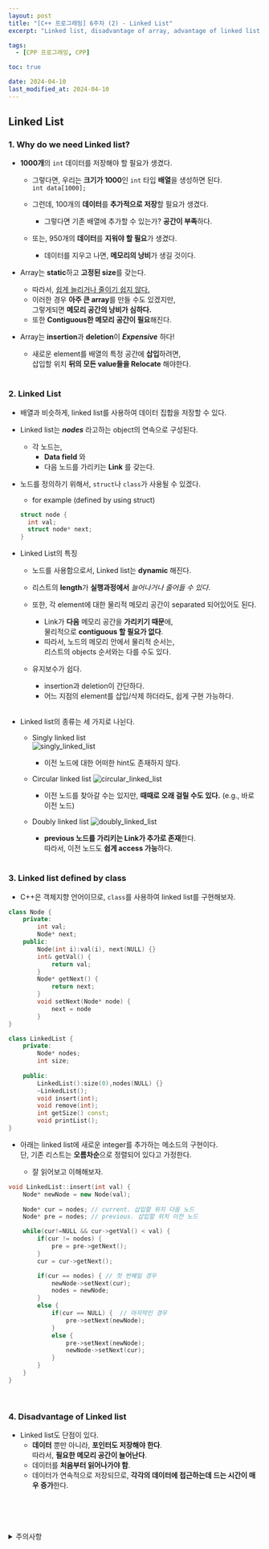 ```yaml
---
layout: post
title: "[C++ 프로그래밍] 6주차 (2) - Linked List"
excerpt: "Linked list, disadvantage of array, advantage of linked list, Linked list defined by struct/class, insertion method example, disadvantage of linked list"

tags:
  - [CPP 프로그래밍, CPP]

toc: true

date: 2024-04-10
last_modified_at: 2024-04-10
---
```

## Linked List
### 1. Why do we need Linked list?
- **1000개**의 `int` 데이터를 저장해야 할 필요가 생겼다.  

  - 그렇다면, 우리는 **크기가 1000**인 `int` 타입 **배열**을 생성하면 된다.  
  `int data[1000];`  

  - 그런데, 100개의 **데이터**를 **추가적으로 저장**할 필요가 생겼다.  
    - 그렇다면 기존 배열에 추가할 수 있는가? **공간이 부족**하다.  
  - 또는, 950개의 **데이터**를 **지워야 할 필요**가 생겼다.  
    - 데이터를 지우고 나면, **메모리의 낭비**가 생길 것이다.  

- Array는 **static**하고 **고정된 size**를 갖는다.  

  - 따라서, <u>쉽게 늘리거나 줄이기 쉽지 않다.</u>  
  - 이러한 경우 **아주 큰 array**를 만들 수도 있겠지만,  
  그렇게되면 **메모리 공간의 낭비가 심하다.**
  - 또한 **Contiguous한 메모리 공간이 필요**해진다.
  
- Array는 **insertion**과 **deletion**이 ***Expensive*** 하다!
  - 새로운 element를 배열의 특정 공간에 **삽입**하려면,  
  삽입할 위치 **뒤의 모든 value들을 Relocate** 해야한다.  

  <br>

### 2. Linked List
- 배열과 비슷하게, linked list를 사용하여 데이터 집합을 저장할 수 있다.  

- Linked list는 ***nodes*** 라고하는 object의 연속으로 구성된다.  

  - 각 노드는, 
    - **Data field** 와
    - 다음 노드를 가리키는 **Link** 를 갖는다.  

- 노드를 정의하기 위해서, `struct`나 `class`가 사용될 수 있겠다.  

  - for example (defined by using struct)

  ```c++
  struct node {
    int val;
    struct node* next;
  }
  ```

- Linked List의 특징
  - 노드를 사용함으로서, Linked list는 **dynamic** 해진다.

  - 리스트의 **length**가 **실행과정에서** *늘어나거나* *줄어들 수 있다*.  

  - 또한, 각 element에 대한 물리적 메모리 공간이 separated 되어있어도 된다.  
    - Link가 **다음** 메모리 공간을 **가리키기 때문**에,  
    물리적으로 **contiguous 할 필요가 없다**.  
    - 따라서, 노드의 메모리 안에서 물리적 순서는,  
    리스트의 objects 순서와는 다를 수도 있다.  

  - 유지보수가 쉽다.  
    - insertion과 deletion이 간단하다.  
    - 어느 지점의 element를 삽입/삭제 하더라도, 쉽게 구현 가능하다.  
    <br>

- Linked list의 종류는 세 가지로 나뉜다.  
  - Singly linked list  
  ![singly_linked_list][def]  
    - 이전 노드에 대한 어떠한 hint도 존재하지 않다.  

  - Circular linked list
  ![circular_linked_list][def2]
    - 이전 노드를 찾아갈 수는 있지만, **때때로 오래 걸릴 수도 있다.** (e.g., 바로 이전 노드)  

  - Doubly linked list
  ![doubly_linked_list][def3]  
    - **previous 노드를 가리키는 Link가 추가로 존재**한다.  
    따라서, 이전 노드도 **쉽게 access 가능**하다.  

    <br>

### 3. Linked list defined by class
- C++은 객체지향 언어이므로, `class`를 사용하여 linked list를 구현해보자.  

```c++
class Node {
    private:
        int val;
        Node* next;
    public:
        Node(int i):val(i), next(NULL) {}
        int& getVal() {
            return val;
        }
        Node* getNext() {
            return next;
        }
        void setNext(Node* node) {
            next = node
        }
}

class LinkedList {
    private:
        Node* nodes;
        int size;
    
    public:
        LinkedList():size(0),nodes(NULL) {}
        ~LinkedList();
        void insert(int);
        void remove(int);
        int getSize() const;
        void printList();
}
```

- 아래는 linked list에 새로운 integer를 추가하는 메소드의 구현이다.  
단, 기존 리스트는 **오름차순**으로 정렬되어 있다고 가정한다.  

  - 잘 읽어보고 이해해보자.  

```c++
void LinkedList::insert(int val) {
    Node* newNode = new Node(val);
    
    Node* cur = nodes; // current. 삽입할 위치 다음 노드
    Node* pre = nodes; // previous. 삽입할 위치 이전 노드

    while(cur!=NULL && cur->getVal() < val) {
        if(cur != nodes) {
            pre = pre->getNext();
        }
        cur = cur->getNext();

        if(cur == nodes) { // 첫 번째일 경우
            newNode->setNext(cur);
            nodes = newNode;
        } 
        else {
            if(cur == NULL) {  // 마지막인 경우
                pre->setNext(newNode);
            }
            else {
                pre->setNext(newNode);
                newNode->setNext(cur);
            }
        }
    }
}
```

<br>

### 4. Disadvantage of Linked list
- Linked list도 단점이 있다.
  - **데이터** 뿐만 아니라, **포인터도 저장해야 한다**.  
  따라서, **필요한 메모리 공간이 늘어난다**.  
  - 데이터를 **처음부터 읽어나가야 함**.
  - 데이터가 연속적으로 저장되므로, **각각의 데이터에 접근하는데 드는 시간이 매우 증가**한다.  

<br>
<br>
<br>
<br>
<details>
<summary>주의사항</summary>
<div markdown="1">

이 포스팅은 강원대학교 김도형 교수님의 C++프로그래밍 수업을 들으며 내용을 정리 한 것입니다.  
수업 내용에 대한 저작권은 교수님께 있으니,  
다른 곳으로의 무분별한 내용 복사를 자제해 주세요.

</div>
</details>

[def]: https://i.imgur.com/uUlaNWi.png
[def2]: https://i.imgur.com/k7M1SDJ.png
[def3]: https://i.imgur.com/JUT3Ix8.png